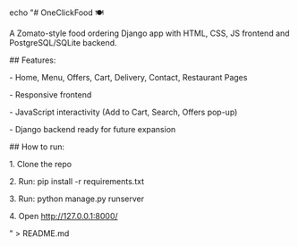 echo "# OneClickFood 🍽️  

A Zomato-style food ordering Django app with HTML, CSS, JS frontend and PostgreSQL/SQLite backend.



\## Features:

\- Home, Menu, Offers, Cart, Delivery, Contact, Restaurant Pages  

\- Responsive frontend  

\- JavaScript interactivity (Add to Cart, Search, Offers pop-up)  

\- Django backend ready for future expansion



\## How to run:

1\. Clone the repo

2\. Run: pip install -r requirements.txt

3\. Run: python manage.py runserver

4\. Open http://127.0.0.1:8000/

" > README.md



